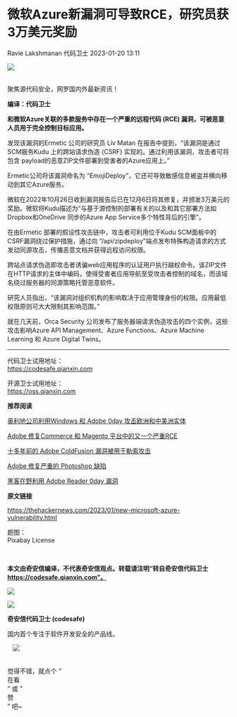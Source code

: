 #  微软Azure新漏洞可导致RCE，研究员获3万美元奖励   
Ravie Lakshmanan  代码卫士   2023-01-20 13:11  
  
![](https://mmbiz.qpic.cn/mmbiz_gif/Az5ZsrEic9ot90z9etZLlU7OTaPOdibteeibJMMmbwc29aJlDOmUicibIRoLdcuEQjtHQ2qjVtZBt0M5eVbYoQzlHiaw/640?wx_fmt=gif "")  
  
   
聚焦源代码安全，网罗国内外最新资讯！  
  
**编译：代码卫士**  
  
**和微软Azure关联的多款服务中存在一个严重的远程代码 (RCE) 漏洞，可被恶意人员用于完全控制目标应用。**  
  
  
  
发现该漏洞的Ermetic 公司的研究员 Liv Matan 在报告中提到，“该漏洞是通过SCM服务Kudu 上的跨站请求伪造 (CSRF) 实现的。通过利用该漏洞，攻击者可将包含 payload的恶意ZIP文件部署到受害者的Azure应用上。”  
  
Ermetic公司将该漏洞命名为 “EmojiDeploy”，它还可导致敏感信息被盗并横向移动到其它Azure服务。  
  
微软在2022年10月26日收到漏洞报告后已在12月6日将其修复，并颁发3万美元的奖励。微软将Kudu描述为“与基于源控制的部署有关的以及和其它部署方法如Dropbox和OneDrive 同步的Azure App Service多个特性背后的引擎”。  
  
在由Ermetic 部署的假设性攻击链中，攻击者可利用位于Kudu SCM面板中的CSRF漏洞绕过保护措施，通过向 “/api/zipdeploy”端点发布特殊构造请求的方式发动同源攻击，传播恶意文档并获得远程访问权限。  
  
跨站点请求伪造即攻击者诱骗web应用程序的认证用户执行越权命令。该ZIP文件在HTTP请求的主体中编码，使得受害者应用导航至受攻击者控制的域名，而该域名绕过服务器的同源策略托管恶意软件。  
  
研究人员指出，“该漏洞对组织机构的影响取决于应用管理身份的权限。应用最低权限原则可大大限制其影响范围。”  
  
就在几天前，Orca Security 公司发布了服务器端请求伪造攻击的四个实例，这些攻击影响Azure API Management、Azure Functions、Azure Machine Learning 和 Azure Digital Twins。  
  
  
****  
代码卫士试用地址：  
https://codesafe.qianxin.com  
  
开源卫士试用地址：  
https://oss.qianxin.com  
  
  
  
  
  
  
  
  
  
  
  
  
**推荐阅读**  
  
[奥利地公司利用Windows 和 Adobe 0day 攻击欧洲和中美洲实体](http://mp.weixin.qq.com/s?__biz=MzI2NTg4OTc5Nw==&mid=2247513235&idx=2&sn=24037f6d2d1bec62277ccbb930f55444&chksm=ea9485f9dde30cefdbbe497a8cbe9b23231a2d757bcac7219a0783c35a19d018309cb22bbe8e&scene=21#wechat_redirect)  
  
  
[Adobe 修复Commerce 和 Magento 平台中的又一个严重RCE](http://mp.weixin.qq.com/s?__biz=MzI2NTg4OTc5Nw==&mid=2247510609&idx=2&sn=53c80ddb9a02f50ed2226e24d72d4729&chksm=ea949b3bdde3122d4cc06192a8aa07ef4ebe973574bd842b816eb983e8b79de9054b03b2fb29&scene=21#wechat_redirect)  
  
  
[十多年前的 Adobe ColdFusion 漏洞被用于勒索攻击](http://mp.weixin.qq.com/s?__biz=MzI2NTg4OTc5Nw==&mid=2247507998&idx=2&sn=fd44dbdbf72b7df83e081524bebf4667&chksm=ea949174dde318623fad2d710dd6603f2144e71e5ab47ff56088e63eb917ccc2beabfea3ef2c&scene=21#wechat_redirect)  
  
  
[Adobe 修复严重的 Photoshop 缺陷](http://mp.weixin.qq.com/s?__biz=MzI2NTg4OTc5Nw==&mid=2247507239&idx=3&sn=4cfd707b7ba6e80005e9bb54f87e9d4d&chksm=ea94ec4ddde3655b5469cdf70296f84561ad7aaceb4d84801e445b65b529af5cd24a81dee39b&scene=21#wechat_redirect)  
  
  
[黑客在野利用 Adobe Reader 0day 漏洞](http://mp.weixin.qq.com/s?__biz=MzI2NTg4OTc5Nw==&mid=2247504175&idx=2&sn=ea4ef39dae4444a76addf9fa2b4ccb9f&chksm=ea94e045dde36953fca23ce3e96680d7ce5a1a25fe727f4d2fabf36357d403700b303d3d275d&scene=21#wechat_redirect)  
  
  
  
  
**原文链接**  
  
https://thehackernews.com/2023/01/new-microsoft-azure-vulnerability.html  
  
  
题图：  
Pixabay License  
  
‍  
  
  
  
**本文由奇安信编译，不代表奇安信观点。转载请注明“转自奇安信代码卫士 https://codesafe.qianxin.com”。**  
  
  
  
  
![](https://mmbiz.qpic.cn/mmbiz_jpg/oBANLWYScMSf7nNLWrJL6dkJp7RB8Kl4zxU9ibnQjuvo4VoZ5ic9Q91K3WshWzqEybcroVEOQpgYfx1uYgwJhlFQ/640?wx_fmt=jpeg "")  
  
![](https://mmbiz.qpic.cn/mmbiz_jpg/oBANLWYScMSN5sfviaCuvYQccJZlrr64sRlvcbdWjDic9mPQ8mBBFDCKP6VibiaNE1kDVuoIOiaIVRoTjSsSftGC8gw/640?wx_fmt=jpeg "")  
  
**奇安信代码卫士 (codesafe)**  
  
国内首个专注于软件开发安全的产品线。  
  
   ![](https://mmbiz.qpic.cn/mmbiz_gif/oBANLWYScMQ5iciaeKS21icDIWSVd0M9zEhicFK0rbCJOrgpc09iaH6nvqvsIdckDfxH2K4tu9CvPJgSf7XhGHJwVyQ/640?wx_fmt=gif "")  
  
   
觉得不错，就点个 “  
在看  
” 或 "  
赞  
” 吧~  
  
